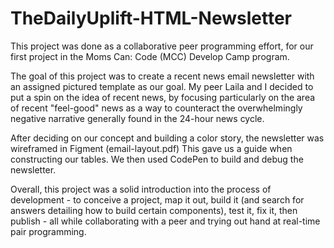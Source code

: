 # TheDailyUplift-HTML-Newsletter
This project was done as a collaborative peer programming effort, for our first project in the Moms Can: Code (MCC) Develop Camp program. 

The goal of this project was to create a recent news email newsletter with an assigned pictured template as our goal. 
My peer Laila and I decided to put a spin on the idea of recent news, by focusing particularly on the area of recent "feel-good" news as 
a way to counteract the overwhelmingly negative narrative generally found in the 24-hour news cycle. 

After deciding on our concept and building a color story, the newsletter was wireframed in Figment (email-layout.pdf) 
This gave us a guide when constructing our tables. We then used CodePen to build and debug the newsletter. 

Overall, this project was a solid introduction into the process of development - to conceive a project, map it out, build it (and search
for answers detailing how to build certain components), test it, fix it, then publish - all while collaborating with a peer and trying out 
hand at real-time pair programming. 

